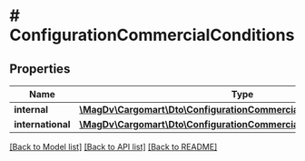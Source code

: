 # # ConfigurationCommercialConditions

## Properties

Name | Type | Description | Notes
------------ | ------------- | ------------- | -------------
**internal** | [**\MagDv\Cargomart\Dto\ConfigurationCommercialConditionsInternal**](ConfigurationCommercialConditionsInternal.md) |  | [optional]
**international** | [**\MagDv\Cargomart\Dto\ConfigurationCommercialConditionsInternational**](ConfigurationCommercialConditionsInternational.md) |  | [optional]

[[Back to Model list]](../../README.md#models) [[Back to API list]](../../README.md#endpoints) [[Back to README]](../../README.md)
